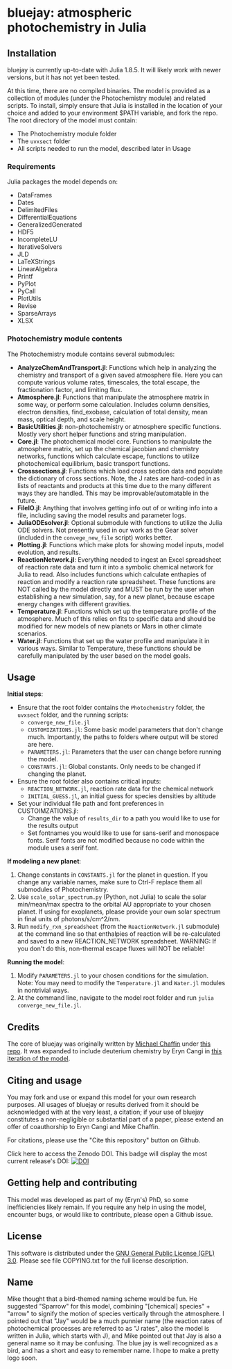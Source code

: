 # bluejay: atmospheric photochemistry in Julia

## Installation 

bluejay is currently up-to-date with Julia 1.8.5. It will likely work with newer versions, but it has not yet been tested. 

At this time, there are no compiled binaries. The model is provided as a collection of modules (under the Photochemistry module) and related scripts. To install, simply ensure that Julia is installed in the location of your choice and added to your environment $PATH variable, and fork the repo. The root directory of the model must contain:

- The Photochemistry module folder
- The `uvxsect` folder
- All scripts needed to run the model, described later in Usage

### Requirements

Julia packages the model depends on:

- DataFrames
- Dates
- DelimitedFiles
- DifferentialEquations
- GeneralizedGenerated
- HDF5
- IncompleteLU
- IterativeSolvers
- JLD
- LaTeXStrings
- LinearAlgebra
- Printf
- PyPlot
- PyCall
- PlotUtils
- Revise
- SparseArrays
- XLSX
    
### Photochemistry module contents

The Photochemistry module contains several submodules:

- **AnalyzeChemAndTransport.jl**: Functions which help in analyzing the chemistry and transport of a given saved atmosphere file. Here you can compute various volume rates, timescales, the total escape, the fractionation factor, and limiting flux.
- **Atmosphere.jl**: Functions that manipulate the atmosphere matrix in some way, or perform some calculation. Includes column densities, electron densities, find_exobase, calculation of total density, mean mass, optical depth, and scale height.
- **BasicUtilities.jl**: non-photochemistry or atmosphere specific functions. Mostly very short helper functions and string manipulation.
- **Core.jl**: The photochemical model core. Functions to manipulate the atmosphere matrix, set up the chemical jacobian and chemistry networks, functions which calculate escape, functions to utilize photochemical equilibrium, basic transport functions.
- **Crosssections.jl**: Functions which load cross section data and populate the dictionary of cross sections. Note, the J rates are hard-coded in as lists of reactants and products at this time due to the many different ways they are handled. This may be improvable/automatable in the future.
- **FileIO.jl**: Anything that involves getting info out of or writing info into a file, including saving the model results and parameter logs.
- **JuliaODEsolver.jl**: Optional submodule with functions to utilize the Julia ODE solvers. Not presently used in our work as the Gear solver (included in the `convege_new_file` script) works better.
- **Plotting.jl**: Functions which make plots for showing model inputs, model evolution, and results.
- **ReactionNetwork.jl**: Everything needed to ingest an Excel spreadsheet of reaction rate data and turn it into a symbolic chemical network for Julia to read. Also includes functions which calculate enthapies of reaction and modify a reaction rate spreadsheet. These functions are NOT called by the model directly and MUST be run by the user when establishing a new simulation, say, for a new planet, because escape energy changes with different gravities.
- **Temperature.jl**: Functions which set up the temperature profile of the atmosphere. Much of this relies on fits to specific data and should be modified for new models of new planets or Mars in other climate scenarios.
- **Water.jl**: Functions that set up the water profile and manipulate it in various ways. Similar to Temperature, these functions should be carefully manipulated by the user based on the model goals.

    
## Usage

**Initial steps**:
- Ensure that the root folder contains the `Photochemistry` folder, the `uvxsect` folder, and the running scripts:
  - `converge_new_file.jl`
  - `CUSTOMIZATIONS.jl`: Some basic model parameters that don't change much. Importantly, the paths to folders where output will be stored are here.
  - `PARAMETERS.jl`: Parameters that the user can change before running the model. 
  - `CONSTANTS.jl`: Global constants. Only needs to be changed if changing the planet.
- Ensure the root folder also contains critical inputs:
  - `REACTION_NETWORK.jl`, reaction rate data for the chemical network
  - `INITIAL_GUESS.jl`, an initial guess for species densities by altitude
- Set your individual file path and font preferences in CUSTOIMZATIONS.jl:
  - Change the value of `results_dir` to a path you would like to use for the results output
  - Set fontnames you would like to use for sans-serif and monospace fonts. Serif fonts are not modified because no code within the module uses a serif font.

**If modeling a new planet**:
1. Change constants in `CONSTANTS.jl` for the planet in question. If you change any variable names, make sure to Ctrl-F replace them all submodules of Photochemistry. 
2. Use `scale_solar_spectrum.py` (Python, not Julia) to scale the solar min/mean/max spectra to the orbital AU appropriate to your chosen planet. If using for exoplanets, please provide your own solar spectrum in final units of photons/s/cm^2/nm.
3. Run `modify_rxn_spreadsheet` (from the `ReactionNetwork.jl` submodule) at the command line so that enthalpies of reaction will be re-calculated and saved to a new REACTION_NETWORK spreadsheet. WARNING: If you don't do this, non-thermal escape fluxes will NOT be reliable!

**Running the model**:
1. Modify `PARAMETERS.jl` to your chosen conditions for the simulation. Note: You may need to modify the `Temperature.jl` and `Water.jl` modules in nontrivial ways. 
2. At the command line, navigate to the model root folder and run `julia converge_new_file.jl`. 

## Credits

The core of bluejay was originally written by <a href="https://github.com/planetarymike">Michael Chaffin</a> under <a href="https://github.com/planetarymike/chaffin_natgeo_mars_photochemistry">this repo</a>. It was expanded to include deuterium chemistry by Eryn Cangi in <a href="https://github.com/emcangi/dh_fractionation">this iteration of the model</a>. 

## Citing and usage

You may fork and use or expand this model for your own research purposes. All usages of bluejay or results derived from it should be acknowledged with at the very least, a citation; if your use of bluejay constitutes a non-negligible or substantial part of a paper, please extend an offer of coauthorship to Eryn Cangi and Mike Chaffin. 

For citations, please use the "Cite this repository" button on Github. 

Click here to access the Zenodo DOI. This badge will display the most current release's DOI: [![DOI](https://zenodo.org/badge/285645653.svg)](https://zenodo.org/badge/latestdoi/285645653)
  
## Getting help and contributing

This model was developed as part of my (Eryn's) PhD, so some inefficiencies likely remain. If you require any help in using the model, encounter bugs, or would like to contribute, please open a Github issue.

## License

This software is distributed under the <a href="https://www.gnu.org/licenses/gpl-3.0.en.html">GNU General Public License (GPL) 3.0</a>. Please see file COPYING.txt for the full license description.

## Name

Mike thought that a bird-themed naming scheme would be fun. He suggested "Sparrow" for this model, combining "[chemical] species" + "arrow" to signify the motion of species vertically through the atmosphere. I pointed out that "Jay" would be a much punnier name (the reaction rates of photochemical processes are referred to as "J rates", also the model is written in Julia, which starts with J), and Mike pointed out that Jay is also a general name so it may be confusing. The blue jay is well recognized as a bird, and has a short and easy to remember name. I hope to make a pretty logo soon.
